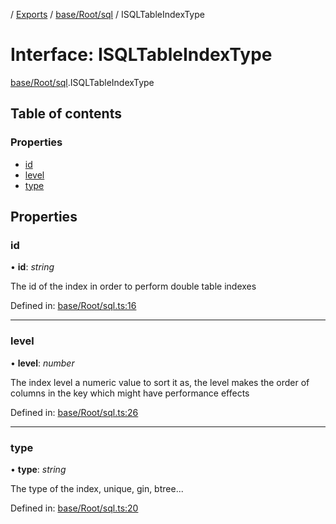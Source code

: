 [](../README.md) / [Exports](../modules.md) / [base/Root/sql](../modules/base_root_sql.md) / ISQLTableIndexType

# Interface: ISQLTableIndexType

[base/Root/sql](../modules/base_root_sql.md).ISQLTableIndexType

## Table of contents

### Properties

- [id](base_root_sql.isqltableindextype.md#id)
- [level](base_root_sql.isqltableindextype.md#level)
- [type](base_root_sql.isqltableindextype.md#type)

## Properties

### id

• **id**: *string*

The id of the index in order to perform double table indexes

Defined in: [base/Root/sql.ts:16](https://github.com/onzag/itemize/blob/55e63f2c/base/Root/sql.ts#L16)

___

### level

• **level**: *number*

The index level a numeric value to sort it as, the level
makes the order of columns in the key which might have
performance effects

Defined in: [base/Root/sql.ts:26](https://github.com/onzag/itemize/blob/55e63f2c/base/Root/sql.ts#L26)

___

### type

• **type**: *string*

The type of the index, unique, gin, btree...

Defined in: [base/Root/sql.ts:20](https://github.com/onzag/itemize/blob/55e63f2c/base/Root/sql.ts#L20)
